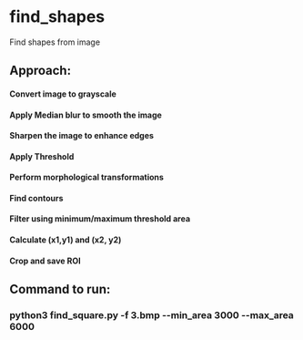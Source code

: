 # find_shapes
Find shapes from image

## Approach:

#### Convert image to grayscale 
#### Apply Median blur to smooth the image
#### Sharpen the image to enhance edges
#### Apply Threshold
#### Perform morphological transformations
#### Find contours
#### Filter using minimum/maximum threshold area
#### Calculate (x1,y1) and (x2, y2)
#### Crop and save ROI


## Command to run:
### python3 find_square.py -f 3.bmp --min_area 3000 --max_area 6000 
